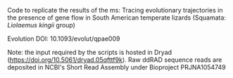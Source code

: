 Code to replicate the results of the ms: Tracing evolutionary trajectories in the presence of gene flow in South American temperate lizards (Squamata: _Liolaemus kingii_ group)

Evolution DOI: 10.1093/evolut/qpae009

Note: the input required by the scripts is hosted in Dryad (https://doi.org/10.5061/dryad.05qfttf9k). Raw ddRAD sequence reads are deposited in NCBI's Short Read Assembly under Bioproject PRJNA1054749
